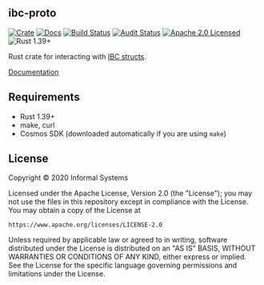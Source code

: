 ## ibc-proto

[![Crate][crate-image]][crate-link]
[![Docs][docs-image]][docs-link]
[![Build Status][build-image]][build-link]
[![Audit Status][audit-image]][audit-link]
[![Apache 2.0 Licensed][license-image]][license-link]
![Rust 1.39+][rustc-image]

Rust crate for interacting with
[IBC structs](https://github.com/cosmos/cosmos-sdk/tree/master/proto/ibc).

[Documentation][docs-link]

## Requirements

- Rust 1.39+
- make, curl
- Cosmos SDK (downloaded automatically if you are using `make`)

## License

Copyright © 2020 Informal Systems

Licensed under the Apache License, Version 2.0 (the "License");
you may not use the files in this repository except in compliance with the License.
You may obtain a copy of the License at

    https://www.apache.org/licenses/LICENSE-2.0

Unless required by applicable law or agreed to in writing, software
distributed under the License is distributed on an "AS IS" BASIS,
WITHOUT WARRANTIES OR CONDITIONS OF ANY KIND, either express or implied.
See the License for the specific language governing permissions and
limitations under the License.

[//]: # (badges)

[crate-image]: https://img.shields.io/crates/v/ibc-proto.svg
[crate-link]: https://crates.io/crates/ibc-proto
[docs-image]: https://docs.rs/ibc-proto/badge.svg
[docs-link]: https://docs.rs/ibc-proto/
[build-image]: https://github.com/informalsystems/ibc-proto/workflows/Rust/badge.svg
[build-link]: https://github.com/informalsystems/ibc-proto/actions?query=workflow%3ARust
[audit-image]: https://github.com/informalsystems/ibc-proto/workflows/Audit-Check/badge.svg
[audit-link]: https://github.com/informalsystems/ibc-proto/actions?query=workflow%3AAudit-Check
[license-image]: https://img.shields.io/badge/license-Apache2.0-blue.svg
[license-link]: https://github.com/informalsystems/ibc-proto/blob/master/LICENSE
[rustc-image]: https://img.shields.io/badge/rustc-1.39+-blue.svg

[//]: # (general links)

[Cosmos SDK]: https://github.com/cosmos/cosmos-sdk
